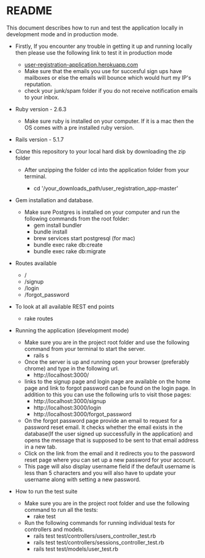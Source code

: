 # README

This document describes how to run and test the application locally in development mode and in production mode.

* Firstly, If you encounter any trouble in getting it up and running locally then please use the following link to test it in production mode
    
    * <a target = "blank" href = "https://user-registration-application.herokuapp.com/">user-registration-application.herokuapp.com</a>
    * Make sure that the emails you use for succesful sign ups have mailboxes or else the emails will bounce which would hurt my IP's reputation.
    * check your junk/spam folder if you do not receive notification emails to your inbox.

* Ruby version - 2.6.3

    * Make sure ruby is installed on your computer. If it is a mac then the OS comes with a pre installed ruby version.

* Rails version - 5.1.7

* Clone this repository to your local hard disk by downloading the zip folder

    * After unzipping the folder cd into the application folder from your terminal.
    
        * cd '/your_downloads_path/user_registration_app-master'

* Gem installation and database.

    * Make sure Postgres is installed on your computer and run the following commands from the root folder:
        * gem install bundler
        * bundle install
        * brew services start postgresql (for mac)
        * bundle exec rake db:create
        * bundle exec rake db:migrate
     
* Routes available
    * /
    * /signup
    * /login
    * /forgot_password

* To look at all available REST end points
    * rake routes
  
* Running the application (development mode)
    * Make sure you are in the project root folder and use the following command from your terminal to start the server.
        * rails s
    * Once the server is up and running open your browser (preferably chrome) and type in the following url.
        * http://localhost:3000/
    * links to the signup page and login page are available on the home page and link to forgot password can be found on the login page. In addition to this you can use the following urls to visit those pages:
        * http://localhost:3000/signup
        * http://localhost:3000/login
        * http://localhost:3000/forgot_password
    * On the forgot password page provide an email to request for a password reset email. It checks whether the email exists in the database(If the user signed up successfully in the application) and opens the message that is supposed to be sent to that email address in a new tab.
    * Click on the link from the email and it redirects you to the password reset page where you can set up a new password for your account.
    * This page will also display username field if the default username is less than 5 characters and you will also have to update your username along with setting a new password.

* How to run the test suite
    * Make sure you are in the project root folder and use the following command to run all the tests:
        * rake test
    * Run the following commands for running individual tests for controllers and models.
        * rails test test/controllers/users_controller_test.rb
        * rails test test/controllers/sessions_controller_test.rb
        * rails test test/models/user_test.rb